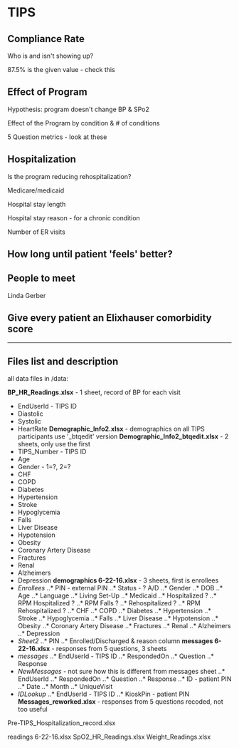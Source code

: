 # TIPS

## Compliance Rate
 
 Who is and isn't showing up?
 
 87.5% is the given value - check this

 ## Effect of Program
 Hypothesis: program doesn't change BP & SPo2

 Effect of the Program by condition & # of conditions
 
 5 Question metrics - look at these

 ## Hospitalization

 Is the program reducing rehospitalization?
 
 Medicare/medicaid
 
 Hospital stay length
 
 Hospital stay reason - for a chronic condition
 
 Number of ER visits

 ## How long until patient 'feels' better?

 ## People to meet ##

 Linda Gerber

 ## Give every patient an Elixhauser comorbidity score ##
---
## Files list and description ##

all data files in /data:

**BP_HR_Readings.xlsx** - 1 sheet, record of BP for each visit
*	EndUserId - TIPS ID
*	Diastolic
*	Systolic
*	HeartRate
**Demographic_Info2.xlsx** - demographics on all TIPS participants use '_btqedit' version
**Demographic_Info2_btqedit.xlsx** - 2 sheets, only use the first
*	TIPS_Number - TIPS ID
*	Age
*	Gender - 1=?, 2=?
*	CHF
*	COPD
*	Diabetes
*	Hypertension
*	Stroke
*	Hypoglycemia
*	Falls
*	Liver Disease
*	Hypotension
*	Obesity
*	Coronary Artery Disease
*	Fractures
*	Renal
*	Alzheimers
*	Depression
**demographics 6-22-16.xlsx** - 3 sheets, first is enrollees
 * *Enrollees*
..*	PIN - external PIN
..*	Status - ? A/D
..*	Gender
..*	DOB
..*	Age
..*	Language
..*	Living Set-Up
..*	Medicaid
..*	Hospitalized ?
..*	RPM Hospitalized ?
..*	RPM Falls ?
..*	Rehospitalized ?
..*	RPM Rehospitalized ?
..*	CHF
..*	COPD
..*	Diabetes
..*	Hypertension
..*	Stroke
..*	Hypoglycemia
..*	Falls
..*	Liver Disease
..*	Hypotension
..*	Obesity
..*	Coronary Artery Disease
..*	Fractures
..*	Renal
..*	Alzheimers
..*	Depression
*  *Sheet2*
..*  	PIN
..*  	Enrolled/Discharged & reason column
**messages 6-22-16.xlsx** - responses from 5 questions, 3 sheets
*  *messages*
..*  	EndUserId - TIPS ID
..* 	RespondedOn
..*  	Question
..*  	Response
*  *NewMessages* - not sure how this is different from messages sheet
..*    EndUserId
..*    RespondedOn
..*    Question
..*    Response
..*    ID - patient PIN
..*    Date
..*    Month
..*    UniqueVisit
*  *IDLookup*
..*  	EndUserId - TIPS ID
..*  	KioskPin - patient PIN
**Messages_reworked.xlsx** - responses from 5 questions recoded, not too useful

Pre-TIPS_Hospitalization_record.xlsx

readings 6-22-16.xlsx
SpO2_HR_Readings.xlsx
Weight_Readings.xlsx